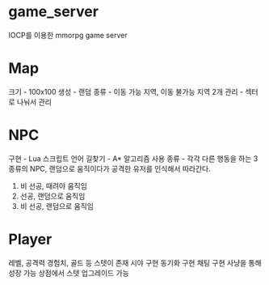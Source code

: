 # game_server
IOCP를 이용한 mmorpg game server

# Map
크기 - 100x100
생성 - 랜덤
종류 - 이동 가능 지역, 이동 불가능 지역 2개
관리 - 섹터로 나눠서 관리

# NPC
구현 - Lua 스크립트 언어
길찾기 - A* 알고리즘 사용
종류 - 각각 다른 행동을 하는 3종류의 NPC, 랜덤으로 움직이다가 공격한 유저를 인식해서 따라간다.
  1. 비 선공, 때려야 움직임
  2. 선공, 랜덤으로 움직임
  3. 비 선공, 랜덤으로 움직임
  

# Player
레벨, 공격력 경험치, 골드 등 스텟이 존재
시야 구현
동기화 구현
채팅 구현
사냥을 통해 성장 가능
상점에서 스텟 업그레이드 가능
